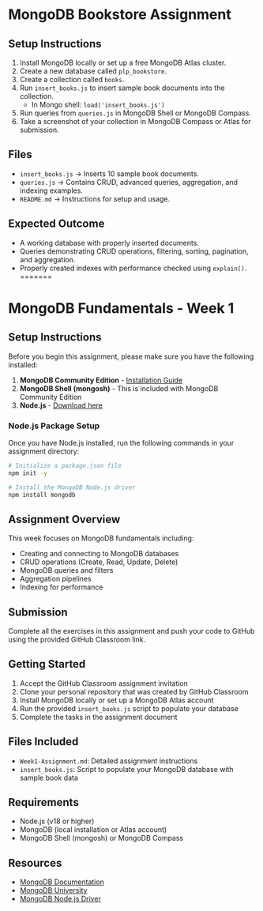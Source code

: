 
# MongoDB Bookstore Assignment

## Setup Instructions

1. Install MongoDB locally or set up a free MongoDB Atlas cluster.
2. Create a new database called `plp_bookstore`.
3. Create a collection called `books`.
4. Run `insert_books.js` to insert sample book documents into the collection.
   - In Mongo shell: `load('insert_books.js')`
5. Run queries from `queries.js` in MongoDB Shell or MongoDB Compass.
6. Take a screenshot of your collection in MongoDB Compass or Atlas for submission.

## Files

- `insert_books.js` → Inserts 10 sample book documents.
- `queries.js` → Contains CRUD, advanced queries, aggregation, and indexing examples.
- `README.md` → Instructions for setup and usage.

## Expected Outcome

- A working database with properly inserted documents.
- Queries demonstrating CRUD operations, filtering, sorting, pagination, and aggregation.
- Properly created indexes with performance checked using `explain()`.
=======
# MongoDB Fundamentals - Week 1

## Setup Instructions

Before you begin this assignment, please make sure you have the following installed:

1. **MongoDB Community Edition** - [Installation Guide](https://www.mongodb.com/docs/manual/administration/install-community/)
2. **MongoDB Shell (mongosh)** - This is included with MongoDB Community Edition
3. **Node.js** - [Download here](https://nodejs.org/)

### Node.js Package Setup

Once you have Node.js installed, run the following commands in your assignment directory:

```bash
# Initialize a package.json file
npm init -y

# Install the MongoDB Node.js driver
npm install mongodb
```

## Assignment Overview

This week focuses on MongoDB fundamentals including:
- Creating and connecting to MongoDB databases
- CRUD operations (Create, Read, Update, Delete)
- MongoDB queries and filters
- Aggregation pipelines
- Indexing for performance

## Submission

Complete all the exercises in this assignment and push your code to GitHub using the provided GitHub Classroom link.

## Getting Started

1. Accept the GitHub Classroom assignment invitation
2. Clone your personal repository that was created by GitHub Classroom
3. Install MongoDB locally or set up a MongoDB Atlas account
4. Run the provided `insert_books.js` script to populate your database
5. Complete the tasks in the assignment document

## Files Included

- `Week1-Assignment.md`: Detailed assignment instructions
- `insert_books.js`: Script to populate your MongoDB database with sample book data

## Requirements

- Node.js (v18 or higher)
- MongoDB (local installation or Atlas account)
- MongoDB Shell (mongosh) or MongoDB Compass

## Resources

- [MongoDB Documentation](https://docs.mongodb.com/)
- [MongoDB University](https://university.mongodb.com/)
- [MongoDB Node.js Driver](https://mongodb.github.io/node-mongodb-native/) 

